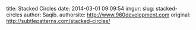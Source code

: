 title: Stacked Circles
date: 2014-03-01 09:09:54
imgur: 
slug: stacked-circles
author: Saqib.
authorsite: http://www.960development.com
original: http://subtlepatterns.com/stacked-circles/

